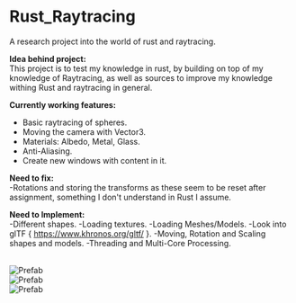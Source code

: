 # Rust_Raytracing
A research project into the world of rust and raytracing.
<br/>

**Idea behind project:**<br/>
This project is to test my knowledge in rust, by building on top of my knowledge of Raytracing, as well as sources to improve my knowledge withing Rust and raytracing in general.
<br/>

**Currently working features:**<br/>
- Basic raytracing of spheres.
- Moving the camera with Vector3.
- Materials: Albedo, Metal, Glass.
- Anti-Aliasing.
- Create new windows with content in it.

**Need to fix:**<br/>
-Rotations and storing the transforms as these seem to be reset after assignment, something I don't understand in Rust I assume.

**Need to Implement:**<br/>
-Different shapes.
-Loading textures.
-Loading Meshes/Models.
-Look into glTF { https://www.khronos.org/gltf/ }.
-Moving, Rotation and Scaling shapes and models.
-Threading and Multi-Core Processing.
<br/>
<br/>

![Prefab](https://raw.githubusercontent.com/justindd1994/Rust_Raytracing/master/ray-tracing-demo.png)<br/>
![Prefab](https://raw.githubusercontent.com/justindd1994/Rust_Raytracing/master/ray-tracing-demo-2.png)<br/>
![Prefab](https://raw.githubusercontent.com/justindd1994/Rust_Raytracing/master/ray-tracing-demo-3.png)<br/>
